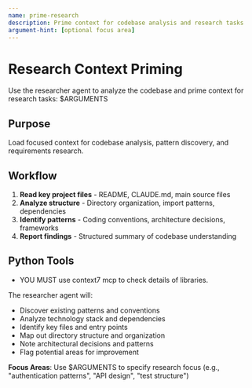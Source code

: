 ```yaml
---
name: prime-research
description: Prime context for codebase analysis and research tasks
argument-hint: [optional focus area]
---
```


# Research Context Priming

Use the researcher agent to analyze the codebase and prime context for research tasks: $ARGUMENTS

## Purpose
Load focused context for codebase analysis, pattern discovery, and requirements research.

## Workflow
1. **Read key project files** - README, CLAUDE.md, main source files
2. **Analyze structure** - Directory organization, import patterns, dependencies
3. **Identify patterns** - Coding conventions, architecture decisions, frameworks
4. **Report findings** - Structured summary of codebase understanding

## Python Tools

- YOU MUST use context7 mcp to check details of libraries.


The researcher agent will:
- Discover existing patterns and conventions
- Analyze technology stack and dependencies
- Identify key files and entry points
- Map out directory structure and organization
- Note architectural decisions and patterns
- Flag potential areas for improvement

**Focus Areas**: Use $ARGUMENTS to specify research focus (e.g., "authentication patterns", "API design", "test structure")